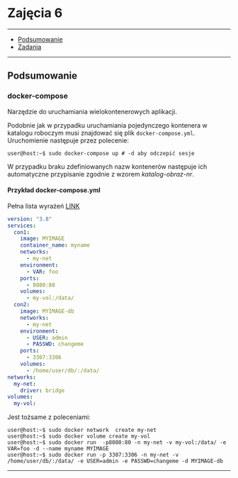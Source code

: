 # Zajęcia 6

---

- [Podsumowanie](#Podsumowanie)
- [Zadania](#Zadania)

---

## Podsumowanie

### docker-compose

Narzędzie do uruchamiania wielokontenerowych aplikacji.

Podobnie jak w przypadku uruchamiania pojedynczego kontenera w katalogu roboczym musi znajdować się plik `docker-compose.yml`.  Uruchomienie następuje przez polecenie:

```console
user@host:~$ sudo docker-compose up # -d aby odczepić sesje 
```

W przypadku braku zdefiniowanych nazw kontenerów następuje ich  automatyczne przypisanie zgodnie z wzorem _katalog-obraz-nr_.

#### Przykład docker-compose.yml

Pełna lista wyrażeń [LINK](https://docs.docker.com/compose/compose-file/compose-file-v3/)

```yml
version: "3.8"
services:
  con1:
    image: MYIMAGE
    container_name: myname
    networks:
      - my-net	
    environment:
      - VAR: foo
    ports:
      - 8080:80
    volumes:
      - my-vol:/data/
  con2:
    image: MYIMAGE-db
    networks:
      - my-net	
    environment:
      - USER: admin
      - PASSWD: changeme
    ports:
      - 3307:3306
    volumes:
      - /home/user/db/:/data/
networks:
  my-net:
    driver: bridge
volumes:
  my-vol: 
```

Jest tożsame z poleceniami:

```console
user@host:~$ sudo docker network  create my-net
user@host:~$ sudo docker volume create my-vol
user@host:~$ sudo docker run  -p8080:80 -n my-net -v my-vol:/data/ -e VAR=foo -d --name myname MYIMAGE
user@host:~$ sudo docker run -p 3307:3306 -n my-net -v /home/user/db/:/data/ -e USER=admin -e PASSWD=changeme -d MYIMAGE-db
```

---


